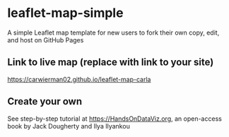# leaflet-map-simple
A simple Leaflet map template for new users to fork their own copy, edit, and host on GitHub Pages

## Link to live map (replace with link to your site)
https://carwierman02.github.io/leaflet-map-carla
## Create your own
See step-by-step tutorial at https://HandsOnDataViz.org, an open-access book by Jack Dougherty and Ilya Ilyankou
